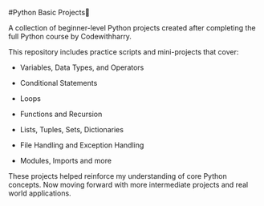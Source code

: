 #Python Basic Projects🐍

A collection of beginner-level Python projects created after completing the full Python course by Codewithharry.

This repository includes practice scripts and mini-projects that cover:

 - Variables, Data Types, and Operators
 
 - Conditional Statements
 
 - Loops
 
 - Functions and Recursion
 
 - Lists, Tuples, Sets, Dictionaries
 
 - File Handling and Exception Handling
 
 - Modules, Imports and more

These projects helped reinforce my understanding of core Python concepts.
Now moving forward with more intermediate projects and real world applications.
